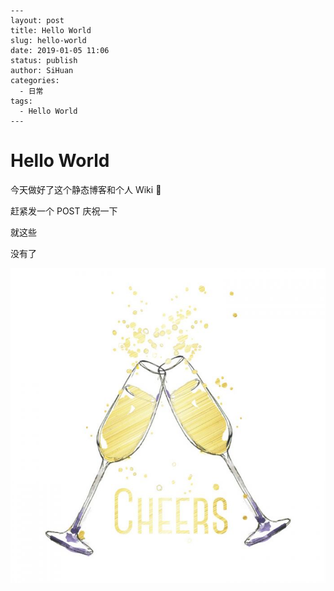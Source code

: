 ```
---
layout: post
title: Hello World
slug: hello-world
date: 2019-01-05 11:06
status: publish
author: SiHuan
categories: 
  - 日常
tags: 
  - Hello World
---
```

# Hello World

今天做好了这个静态博客和个人 Wiki 🎉 

赶紧发一个 POST 庆祝一下

就这些

没有了

![cheers](./assets/bach-05.jpg)


